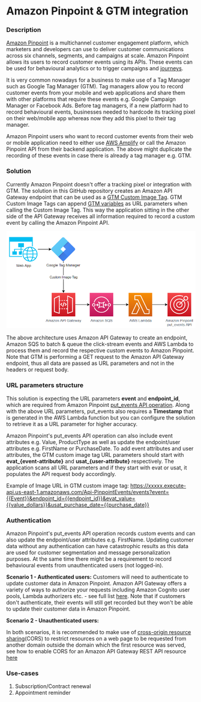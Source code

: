 # Amazon Pinpoint & GTM integration

### Description
[Amazon Pinpoint](https://aws.amazon.com/pinpoint/) is a multichannel customer engagement platform, which marketers and developers can use to deliver customer communications across six channels, segments, and campaigns at scale. Amazon Pinpoint allows its users to record customer events using its APIs. These events can be used for behavioural analytics or to trigger campaigns and [journeys](https://docs.aws.amazon.com/pinpoint/latest/userguide/journeys.html).

It is very common nowadays for a business to make use of a Tag Manager such as Google Tag Manager (GTM). Tag managers allow you to record customer events from your mobile and web applications and share them with other platforms that require these events  e.g. Google Campaign Manager or Facebook Ads. Before tag managers, if a new platform had to record behavioural events, businesses needed to hardcode its tracking pixel on their web/mobile app whereas now they add this pixel to their tag manager.

Amazon Pinpoint users who want to record customer events from their web or mobile application need to either use [AWS Amplify](https://docs.amplify.aws/lib/analytics/getting-started/q/platform/js/) or call the Amazon Pinpoint API from their backend application. The above might duplicate the recording of these events in case there is already a tag manager e.g. GTM.

### Solution
Currently Amazon Pinpoint doesn't offer a tracking pixel or integration with GTM. The solution in this GitHub repository creates an Amazon API Gateway endpoint that can be used as a [GTM Custom Image Tag](https://support.google.com/tagmanager/answer/6107167?hl=en). GTM Custom Image Tags can append [GTM variables](https://support.google.com/tagmanager/answer/7683362?hl=en) as URL parameters when calling the Custom Image Tag. This way the application sitting in the other side of the API Gateway receives all information required to record a custom event by calling the Amazon Pinpoint API.

![architecture_diagram](https://github.com/Pioank/pinpoint-gtm-connector/blob/main/Assets/ArchitectureDiagram-Pinpoint-GTM.PNG)

The above architecture uses Amazon API Gateway to create an endpoint, Amazon SQS to batch & queue the click-stream events and AWS Lambda to process them and record the respective custom events to Amazon Pinpoint. Note that GTM is performing a GET request to the Amazon API Gateway endpoint, thus all data are passed as URL parameters and not in the headers or request body.

### URL parameters structure
This solution is expecting the URL parameters **event** and **endpoint_id**, which are required from Amazon Pinpoint [put_events API operation](https://docs.aws.amazon.com/pinpoint/latest/apireference/apps-application-id-events.html). Along with the above URL parameters, put_events also requires a **Timestamp** that is generated in the AWS Lambda function but you can configure the solution to retrieve it as a URL parameter for higher accuracy.

Amazon Pinpoint's put_events API operation can also include event attributes e.g. Value, ProductType as well as update the endpoint/user attributes e.g. FirstName or PurchaseDate. To add event attributes and user attributes, the GTM custom image tag URL parameters should start with **evat_{event-attribute}** and **usat_{user-attribute}** respectively. The application scans all URL parameters and if they start with evat or usat, it populates the API request body accordingly.

Example of Image URL in GTM custom image tag:
https://xxxxx.execute-api.us-east-1.amazonaws.com/Api-PinpointEvents/events?event={{Event}}&endpoint_id={{endpoint_id}}&evat_value={{value_dollars}}&usat_purchase_date={{purchase_date}}

### Authentication
Amazon Pinpoint's put_events API operation records custom events and can also update the endpoint/user attributes e.g. FirstName. Updating customer data without any authentication can have catastrophic results as this data are used for customer segmentation and message personalization purposes. At the same time there might be a requirement to record behavioural events from unauthenticated users (not logged-in).

**Scenario 1 - Authenticated users:** Customers will need to authenticate to update customer data in Amazon Pinpoint. Amazon API Gateway offers a variety of ways to authorize your requests including Amazon Cognito user pools, Lambda authorizers etc. - see full list [here](https://docs.aws.amazon.com/apigateway/latest/developerguide/apigateway-control-access-to-api.html). Note that if customers don't authenticate, their events will still get recorded but they won't be able to update their customer data in Amazon Pinpoint.

**Scenario 2 - Unauthenticated users:** 


In both scenarios, it is recommended to make use of [cross-origin resource sharing](https://en.wikipedia.org/wiki/Cross-origin_resource_sharing)(CORS) to restrict resources on a web page to be requested from another domain outside the domain which the first resource was served, see how to enable CORS for an Amazon API Gateway REST API resource [here](https://docs.aws.amazon.com/apigateway/latest/developerguide/how-to-cors.html)

### Use-cases

1) Subscription/Contract renewal
2) Appointment reminder

